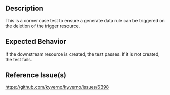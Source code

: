 ## Description

This is a corner case test to ensure a generate data rule can be triggered on the deletion of the trigger resource.

## Expected Behavior

If the downstream resource is created, the test passes. If it is not created, the test fails.

## Reference Issue(s)

https://github.com/kyverno/kyverno/issues/6398